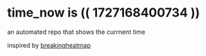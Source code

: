 # time_now is (( 1727168400734 ))

an automated repo that shows the currnent time

inspired by [breakingheatmap](https://github.com/breakingheatmap/breakingheatmap)
